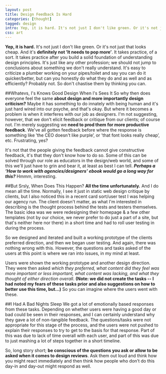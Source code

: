 ```yaml
---
layout: post
title: Design Feedback Is Hard
categories: [thought]
tagged: design
intro: Yep, it is hard. It's not just I don't like green. Or it's not just that looks cheap. And it's definitely not ’It needs to pop more’. It takes practice, of a sort. It takes practice after you build a solid foundation of understanding design principles. It's just like any other profession; we should not jump to conclusions about something we don't really understand.
css: art
---
```


**Yep, it is hard.** It's not just I don't like green. Or it's not just that looks cheap. And it's **definitely not ’It needs to pop more’**. It takes practice, of a sort. It takes practice after you build a solid foundation of understanding design principles. It's just like any other profession; we should not jump to conclusions about something we don't really understand. It's easy to criticize a plumber working on your pipes/toilet and say you can do it quicker/better, but can you honestly do what they do and as well and as efficiently? Probably not. So don't chastise them by thinking you can.

##Whatevs, I's Knows Good Design When I's Sees It
So why then does everyone feel the same **about design and more importantly design criticism?** Maybe it has something to do innately with being human and it's just hard wired into our psyche, and that's okay. But where it becomes a problem is when it interferes with our job as designers. I'm not suggesting, however, that we don't elicit feedback or critique from our clients; of course not. I'm merely suggesting we **need to prod them for more productive feedback**. We've all gotten feedback before where the response is something like ’the CEO doesn't like purple’, or ’that font looks really cheap’, etc. Frustrating, yes?

It's not that the people giving the feedback cannot give constructive feedback, it's that they don't know how to do so. Some of this can be solved through our role as educators in the design/web world, and some of this we'll just have to grin and bear it, at least as best I can tell. _**Perhaps a ’How to work with agencies/designers’ ebook would go a long way for this?**_ Hmmm, interesting.


##But Srsly, When Does This Happen?
**All the time unfortunately.** And I do mean all the time. Normally, I see it just in static web design critique by clients, but I also noticed this in a recent card sort/user test I was helping our agency run. The client doesn't matter, as what I'm interested in describing is the thought process behind the tests and testers themselves. The basic idea was we were redesigning their homepage & a few other templates (not by our choice, we never prefer to do just a part of a site, but that's neither here nor there) in a short time and had to roll user testing in during the process.

So we designed and iterated and built a working prototype of the clients preferred direction, and then we began user testing. And again, there was nothing wrong with this. However, the questions and tasks asked of the users at this point is where we ran into issues, in my mind at least.

Users were shown the working prototype and another design direction. They were then asked _which they preferred, what content did they feel was more important or less important, what content was lacking, and what they thought of either direction overall_. **(Note: we did not create the tasks -- I had noted my fears of these tasks prior and also suggestions on how to better use this time, but...)** So you can imagine where the users went with these. 


##I Had A Bad Nights Sleep
We got a lot of emotionally based responses from these tasks. Depending on whether users were having a good day or bad could be seen in their responses, and I can certainly understand why they gave a lot of non-tangible feedback. The questions/tasks were not appropriate for this stage of the process, and the users were not pushed to explain their responses to try to get to the basis for that response. Part of this was due to lack of time overall with each user, and part of this was due to just mashing a lot of steps together in a short timeline. 

So, long story short; **be conscious of the questions you ask or allow to be asked when it comes to design reviews**. Ask them out loud and think how you might react immediately and then think how people who don’t do this day-in and day-out might respond as well. 